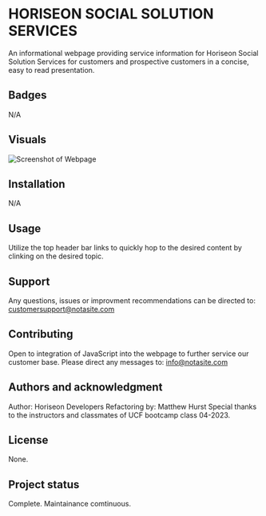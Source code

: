 # HORISEON SOCIAL SOLUTION SERVICES

An informational webpage providing service information for Horiseon Social Solution Services for customers and prospective customers in a concise, easy to read presentation.

## Badges
N/A

## Visuals
![Screenshot of Webpage](/assets/images/Webpagescreenshot.png)

## Installation
N/A

## Usage
Utilize the top header bar links to quickly hop to the desired content by clinking on the desired topic.

## Support
Any questions, issues or improvment recommendations can be directed to: customersupport@notasite.com

## Contributing
Open to integration of JavaScript into the webpage to further service our customer base. Please direct any messages to: info@notasite.com

## Authors and acknowledgment
Author: Horiseon Developers
Refactoring by: Matthew Hurst
Special thanks to the instructors and classmates of UCF bootcamp class 04-2023.

## License
None.

## Project status
Complete. Maintainance comtinuous.